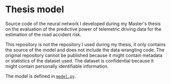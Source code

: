 # Thesis model

Source code of the neural network I developed during my Master's thesis on the evaluation of the predictive power of telemetric driving data for the estimation of the road accident risk.

This repository is not the repository I used during my thesis, it only contains the source of the model and does not include the data wrangling code.
The original repository cannot be published because it might contain metadata or statistics of the dataset used. The dataset is confidential because it might contain personally identifiable information.

The model is defined in [`model.py`](model.py).
